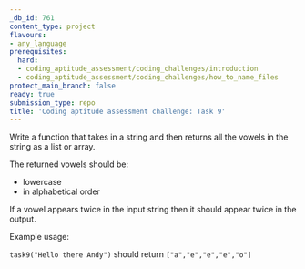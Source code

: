 ```yaml
---
_db_id: 761
content_type: project
flavours:
- any_language
prerequisites:
  hard:
  - coding_aptitude_assessment/coding_challenges/introduction
  - coding_aptitude_assessment/coding_challenges/how_to_name_files
protect_main_branch: false
ready: true
submission_type: repo
title: 'Coding aptitude assessment challenge: Task 9'
---
```


Write a function that takes in a string and then returns all the vowels in the string as a list or array.

The returned vowels should be:
- lowercase
- in alphabetical order

If a vowel appears twice in the input string then it should appear twice in the output.

Example usage:

`task9("Hello there Andy")` should return `["a","e","e","e","o"]`